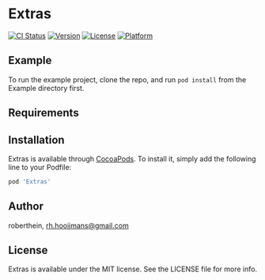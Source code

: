 # Extras

[![CI Status](http://img.shields.io/travis/roberthein/Extras.svg?style=flat)](https://travis-ci.org/roberthein/Extras)
[![Version](https://img.shields.io/cocoapods/v/Extras.svg?style=flat)](http://cocoapods.org/pods/Extras)
[![License](https://img.shields.io/cocoapods/l/Extras.svg?style=flat)](http://cocoapods.org/pods/Extras)
[![Platform](https://img.shields.io/cocoapods/p/Extras.svg?style=flat)](http://cocoapods.org/pods/Extras)

## Example

To run the example project, clone the repo, and run `pod install` from the Example directory first.

## Requirements

## Installation

Extras is available through [CocoaPods](http://cocoapods.org). To install
it, simply add the following line to your Podfile:

```ruby
pod 'Extras'
```

## Author

roberthein, rh.hooijmans@gmail.com

## License

Extras is available under the MIT license. See the LICENSE file for more info.
